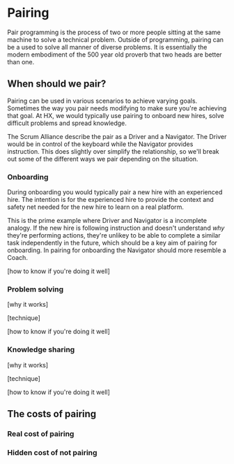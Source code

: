 # Pairing

Pair programming is the process of two or more people sitting at the same machine to solve a technical problem. Outside of programming, pairing can be a used to solve all manner of diverse problems. It is essentially the modern embodiment of the 500 year old proverb that two heads are better than one.

## When should we pair?

Pairing can be used in various scenarios to achieve varying goals. Sometimes the way you pair needs modifying to make sure you're achieving that goal. At HX, we would typically use pairing to onboard new hires, solve difficult problems and spread knowledge. 

The Scrum Alliance describe the pair as a Driver and a Navigator. The Driver would be in control of the keyboard while the Navigator provides instruction. This does slightly over simplify the relationship, so we'll break out some of the different ways we pair depending on the situation.

### Onboarding

During onboarding you would typically pair a new hire with an experienced hire. The intention is for the experienced hire to provide the context and safety net needed for the new hire to learn on a real platform. 

This is the prime example where Driver and Navigator is a incomplete analogy. If the new hire is following instruction and doesn't understand *why* they're performing actions, they're unlikey to be able to complete a similar task independently in the future, which should be a key aim of pairing for onboarding. In pairing for onboarding the Navigator should more resemble a Coach.

[how to know if you're doing it well]

### Problem solving

[why it works]

[technique]

[how to know if you're doing it well]

### Knowledge sharing

[why it works]

[technique]

[how to know if you're doing it well]

## The costs of pairing

### Real cost of pairing

### Hidden cost of not pairing

